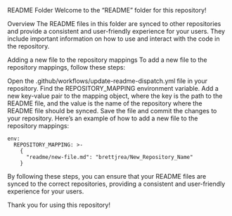 README Folder
Welcome to the “README” folder for this repository!

Overview
The README files in this folder are synced to other repositories and provide a consistent and user-friendly experience for your users. They include important information on how to use and interact with the code in the repository.

Adding a new file to the repository mappings
To add a new file to the repository mappings, follow these steps:

Open the .github/workflows/update-readme-dispatch.yml file in your repository.
Find the REPOSITORY_MAPPING environment variable.
Add a new key-value pair to the mapping object, where the key is the path to the README file, and the value is the name of the repository where the README file should be synced.
Save the file and commit the changes to your repository.
Here’s an example of how to add a new file to the repository mappings:

```
env:
  REPOSITORY_MAPPING: >-
    {
      "readme/new-file.md": "brettjrea/New_Repository_Name"
    }
   ``` 
By following these steps, you can ensure that your README files are synced to the correct repositories, providing a consistent and user-friendly experience for your users.

Thank you for using this repository!
